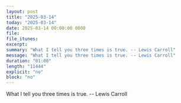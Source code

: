 ```yaml
---
layout: post
title: "2025-03-14"
today: "2025-03-14"
date: 2025-03-14 00:00:00 0000
file:
file_itunes:
excerpt:
summary: "What I tell you three times is true. -- Lewis Carroll"
message: "What I tell you three times is true. -- Lewis Carroll"
duration: "01:00"
length: "11444"
explicit: "no"
block: "no"
---
```

What I tell you three times is true. -- Lewis Carroll

